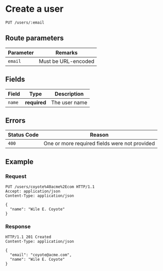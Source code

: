 # Create a user

`PUT /users/:email`

## Route parameters

| Parameter | Remarks             |
|-----------|---------------------|
| `email`   | Must be URL-encoded |

## Fields

| Field  | Type         | Description   |
|--------|--------------|---------------|
| `name` | **required** | The user name |

## Errors

| Status Code | Reason                                        |
|-------------|-----------------------------------------------|
| `400`       | One or more required fields were not provided |

## Example

### Request

```http
PUT /users/coyote%40acme%2Ecom HTTP/1.1
Accept: application/json
Content-Type: application/json

{
  "name": "Wile E. Coyote"
}
```

### Response

```http
HTTP/1.1 201 Created
Content-Type: application/json

{
  "email": "coyote@acme.com",
  "name": "Wile E. Coyote"
}
```

